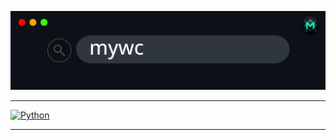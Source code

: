 
![](./images/mywc_banner.png)

---

[![Python](https://img.shields.io/badge/Python-3.11+-3776AB?style=for-the-badge&logo=python&logoColor=white&labelColor=101010)](https://python.org)

---

